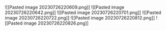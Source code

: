 ![[Pasted image 20230726220609.png]]
![[Pasted image 20230726220642.png]]
![[Pasted image 20230726220701.png]]
![[Pasted image 20230726220722.png]]
![[Pasted image 20230726220812.png]]
![[Pasted image 20230726220826.png]]